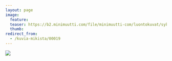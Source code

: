 ```yaml
---
layout: page
image:
  feature:
  teaser: https://b2.minimuutti.com/file/minimuutti-com/luontokuvat/syksy/IMG26067-245px.jpg
  thumb:
redirect_from:
  - /kuvia-mikista/00019
---
```


[![](https://b2.minimuutti.com/file/minimuutti-com/mikin-kuvat/3/IMG26067-800px.jpg)](https://dl.dropboxusercontent.com/sh/ea1wtnz7z734o12/AAB-1R9C2G2HPnAY9SsTxpu2a/mikin-kuvat/3/IMG26067.jpg)
